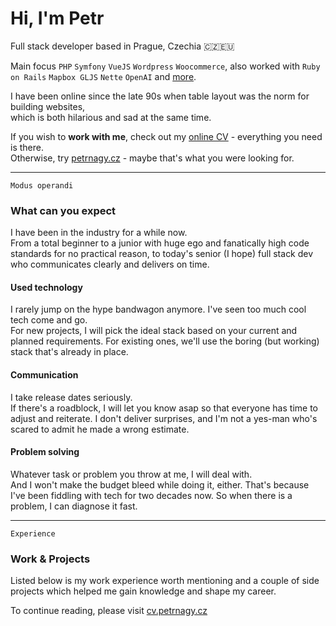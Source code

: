 # Hi, I'm Petr

Full stack developer based in Prague, Czechia 🇨🇿🇪🇺

Main focus `PHP` `Symfony` `VueJS` `Wordpress` `Woocommerce`, also worked with `Ruby on Rails` `Mapbox GLJS` `Nette` `OpenAI` and [more](https://cv.petrnagy.cz/#experience).

I have been online since the late 90s when table layout was the norm for building websites,  
which is both hilarious and sad at the same time.

If you wish to **work with me**, check out my [online CV](https://cv.petrnagy.cz/) - everything you need is there.  
Otherwise, try [petrnagy.cz](https://www.petrnagy.cz) - maybe that's what you were looking for.

---

`Modus operandi`
### What can you expect

I have been in the industry for a while now.  
From a total beginner to a junior with huge ego and fanatically high code standards for no practical reason, to today's senior (I hope) full stack dev who communicates clearly and delivers on time.

#### Used technology

I rarely jump on the hype bandwagon anymore. I've seen too much cool tech come and go.  
For new projects, I will pick the ideal stack based on your current and planned requirements. For existing ones, we'll use the boring (but working) stack that's already in place.

#### Communication

I take release dates seriously.  
If there's a roadblock, I will let you know asap so that everyone has time to adjust and reiterate. I don't deliver surprises, and I'm not a yes-man who's scared to admit he made a wrong estimate.

#### Problem solving

Whatever task or problem you throw at me, I will deal with.  
And I won't make the budget bleed while doing it, either. That's because I've been fiddling with tech for two decades now. So when there is a problem, I can diagnose it fast.

---

`Experience`
### Work & Projects

Listed below is my work experience worth mentioning and a couple of side projects which helped me gain knowledge and shape my career.

To continue reading, please visit [cv.petrnagy.cz](https://cv.petrnagy.cz/)
